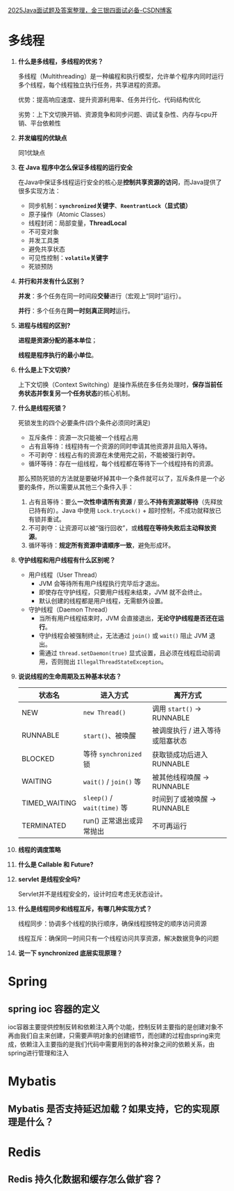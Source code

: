 [2025Java面试题及答案整理，金三银四面试必备-CSDN博客](https://blog.csdn.net/m0_69632475/article/details/146257828)



# 多线程

1. **什么是多线程，多线程的优劣？**

   多线程（Multithreading）是一种编程和执行模型，允许单个程序内同时运行多个线程，每个线程独立执行任务，共享进程的资源。

   优势：提高响应速度、提升资源利用率、任务并行化、代码结构优化

   劣势：上下文切换开销、资源竞争和同步问题、调试复杂性、内存与cpu开销、平台依赖性

2. **并发编程的优缺点**

   同1优缺点

3. **在 Java 程序中怎么保证多线程的运行安全**

   在Java中保证多线程运行安全的核心是**控制共享资源的访问**，而Java提供了很多实现方法：

   - 同步机制：**`synchronized`关键字**、**`ReentrantLock`（显式锁）**
   - 原子操作（Atomic Classes）
   - 线程封闭：局部变量，**ThreadLocal**
   - 不可变对象
   - 并发工具类
   - 避免共享状态
   - 可见性控制：**`volatile`关键字**
   - 死锁预防

4. **并行和并发有什么区别？**

   **并发**：多个任务在同一时间段**交替**进行（宏观上“同时”运行）。

   **并行**：多个任务在**同一时刻真正同时**运行。

5. **进程与线程的区别?**

   **进程是资源分配的基本单位**；

   **线程是程序执行的最小单位**。

6. **什么是上下文切换?**

   上下文切换（Context Switching）是操作系统在多任务处理时，**保存当前任务状态并恢复另一个任务状态**的核心机制。

7. **什么是线程死锁？**

   死锁发生的四个必要条件(四个条件必须同时满足)

   - 互斥条件：资源一次只能被一个线程占用
   - 占有且等待：线程持有一个资源的同时申请其他资源并且陷入等待。
   - 不可剥夺：线程占有的资源在未使用完之前，不能被强行剥夺。
   - 循环等待：存在一组线程，每个线程都在等待下一个线程持有的资源。

   那么预防死锁的方法就是要破坏掉其中一个条件就可以了，互斥条件是一个必要的条件，所以需要从其他三个条件入手：

   1. 占有且等待：要么**一次性申请所有资源** / 要么**不持有资源就等待**（先释放已持有的）。Java 中使用 `Lock.tryLock()` + 超时控制，不成功就释放已有锁并重试。
   2. 不可剥夺：让资源可以被“强行回收”，或**线程在等待失败后主动释放资源**。
   3. 循环等待：**规定所有资源申请顺序一致**，避免形成环。

8. **守护线程和用户线程有什么区别呢？**
   - 用户线程（User Thread）
     - JVM 会等待所有用户线程执行完毕后才退出。
     - 即使存在守护线程，只要用户线程未结束，JVM 就不会终止。
     - 默认创建的线程都是用户线程，无需额外设置。
   - 守护线程（Daemon Thread）
     - 当所有用户线程结束时，JVM 会直接退出，**无论守护线程是否还在运行**。
     - 守护线程会被强制终止，无法通过 `join()` 或 `wait()` 阻止 JVM 退出。
     - 需通过 `thread.setDaemon(true)` 显式设置，且必须在线程启动前调用，否则抛出 `IllegalThreadStateException`。

9. **说说线程的生命周期及五种基本状态？**

   | 状态名        | 进入方式                    | 离开方式                        |
   | ------------- | --------------------------- | ------------------------------- |
   | NEW           | `new Thread()`              | 调用 `start()` → RUNNABLE       |
   | RUNNABLE      | `start()`、被唤醒           | 被调度执行 / 进入等待或阻塞状态 |
   | BLOCKED       | 等待 `synchronized` 锁      | 获取锁成功后进入 RUNNABLE       |
   | WAITING       | `wait()` / `join()` 等      | 被其他线程唤醒 → RUNNABLE       |
   | TIMED_WAITING | `sleep()` / `wait(time)` 等 | 时间到了或被唤醒 → RUNNABLE     |
   | TERMINATED    | run() 正常退出或异常抛出    | 不可再运行                      |

10. **线程的调度策略**

11. **什么是 Callable 和 Future?**

12. **servlet 是线程安全吗?**

    Servlet并不是线程安全的，设计时应考虑无状态设计。

13. **什么是线程同步和线程互斥，有哪几种实现方式？**

    线程同步：协调多个线程的执行顺序，确保线程按特定的顺序访问资源

    线程互斥：确保同一时间只有一个线程访问共享资源，解决数据竞争的问题

14. **说一下 synchronized 底层实现原理？**



# Spring

## spring ioc 容器的定义

ioc容器主要提供控制反转和依赖注入两个功能，控制反转主要指的是创建对象不再由我们自主来创建，只需要声明对象的创建细节，而创建的过程由spring来完成，依赖注入主要指的是我们代码中需要用到的各种对象之间的依赖关系，由spring进行管理和注入





# Mybatis

## Mybatis 是否支持延迟加载？如果支持，它的实现原理是什么？





# Redis

## Redis 持久化数据和缓存怎么做扩容？
